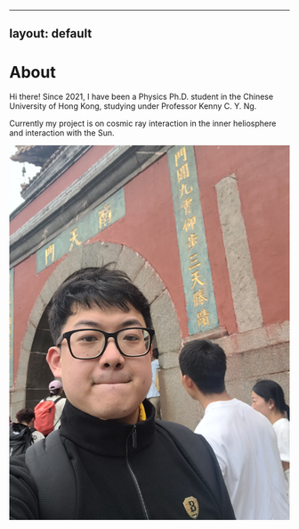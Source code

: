 
---
layout: default
---

# About
Hi there! Since 2021, I have been a Physics Ph.D. student in the Chinese University of Hong Kong, studying under Professor Kenny C. Y. Ng. 

Currently my project is on cosmic ray interaction in the inner heliosphere and interaction with the Sun.

![Octocat](https://github.com/fongchingam/fongchingam.github.io/blob/main/20250918_141339[1].jpg)
